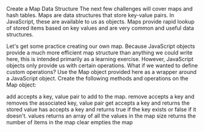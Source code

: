 Create a Map Data Structure
The next few challenges will cover maps and hash tables. Maps are data structures that store key-value pairs. In JavaScript, these are available to us as objects. Maps provide rapid lookup of stored items based on key values and are very common and useful data structures.

Let's get some practice creating our own map. Because JavaScript objects provide a much more efficient map structure than anything we could write here, this is intended primarily as a learning exercise. However, JavaScript objects only provide us with certain operations. What if we wanted to define custom operations? Use the Map object provided here as a wrapper around a JavaScript object. Create the following methods and operations on the Map object:

add accepts a key, value pair to add to the map.
remove accepts a key and removes the associated key, value pair
get accepts a key and returns the stored value
has accepts a key and returns true if the key exists or false if it doesn't.
values returns an array of all the values in the map
size returns the number of items in the map
clear empties the map
